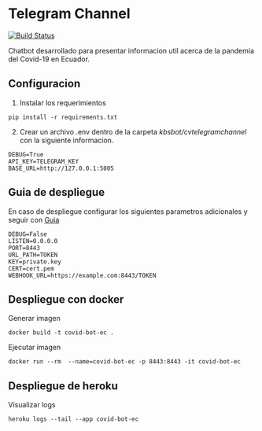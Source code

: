 # Telegram Channel
[![Build Status](https://travis-ci.org/astandre/cb-cv-telegram-channel.svg?branch=master)](https://travis-ci.org/astandre/cb-cv-telegram-channel)

Chatbot desarrollado para presentar informacion util acerca de la pandemia del Covid-19 en Ecuador.


## Configuracion

1. Instalar los requerimientos

```shell script
pip install -r requirements.txt
```

2. Crear un archivo .env dentro de la carpeta *kbsbot/cvtelegramchannel* con la siguiente informacion.

```
DEBUG=True
API_KEY=TELEGRAM_KEY
BASE_URL=http://127.0.0.1:5005
```
 

## Guia de despliegue

En caso de despliegue configurar los siguientes parametros adicionales y seguir con [Guia](https://github.com/python-telegram-bot/python-telegram-bot/wiki/Webhooks)

```
DEBUG=False
LISTEN=0.0.0.0
PORT=8443
URL_PATH=TOKEN
KEY=private.key
CERT=cert.pem
WEBHOOK_URL=https://example.com:8443/TOKEN
```

## Despliegue con docker

Generar imagen 
```
docker build -t covid-bot-ec .
```

Ejecutar imagen

```
docker run --rm  --name=covid-bot-ec -p 8443:8443 -it covid-bot-ec
```

## Despliegue de heroku 

Visualizar logs

```
heroku logs --tail --app covid-bot-ec
```


